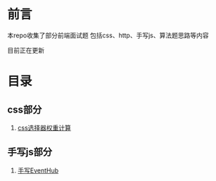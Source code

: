 # 前言

本repo收集了部分前端面试题 包括css、http、手写js、算法题思路等内容

目前正在更新

# 目录

## css部分

1. [css选择器权重计算](https://github.com/Gy-coder/frontend-offer/blob/master/css/%E5%89%8D%E7%AB%AF%E5%89%91%E6%8C%87offer/css%E9%80%89%E6%8B%A9%E5%99%A8%E6%9D%83%E9%87%8D.md)


## 手写js部分

1. [手写EventHub](https://github.com/Gy-coder/frontend-offer/blob/master/js%E4%B8%93%E7%B2%BE/EventHub/EventHub.md)